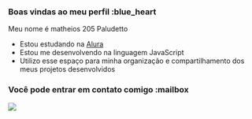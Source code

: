 ### Boas vindas ao meu perfil :blue_heart

Meu nome é matheios 205 Paludetto

- Estou estudando na [Alura](https://www.alura.com.br)
- Estou me desenvolvendo na linguagem JavaScript
- Utilizo esse espaço para minha organização e compartilhamento dos meus projetos desenvolvidos

### Você pode entrar em contato comigo :mailbox


![](https://tenor.com/pt-BR/view/stressed-out-gif-27246628)
